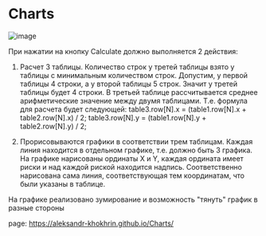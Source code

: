 # Charts

![image](https://github.com/user-attachments/assets/240e4906-b02a-4f13-987f-c19e98f4c22a)

При нажатии на кнопку  Calculate должно выполняется  2 действия:
1) Расчет 3 таблицы. Количество строк у третей таблицы взято у таблицы с минимальным 
количеством строк. Допустим, у первой таблицы 4 строки, а у второй таблицы 5 строк. Значит у третей таблицы 
будет 4 строки. В третьей таблице рассчитывается среднее арифметические значение между двумя таблицами. 
Т.е. формула для расчета будет следующей:
table3.row[N].x = (table1.row[N].x + table2.row[N].x) / 2; 
table3.row[N].y = (table1.row[N].y + table2.row[N].y) / 2;

2) Прорисовываются графики в соответствии трем таблицам. Каждая линия находится в 
отдельном графике, т.е. должно быть 3 графика. На графике нарисованы ординаты X и Y, каждая ордината имеет риски и над каждой риской находится надпись. Соответственно нарисована 
сама линия, соответствующая тем координатам, что были указаны в таблице.

На графике реализовано зумирование и возможность "тянуть" график в разные стороны

page: https://aleksandr-khokhrin.github.io/Charts/

